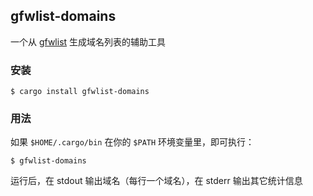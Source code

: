 gfwlist-domains
------------
一个从 [gfwlist](https://github.com/gfwlist/gfwlist) 生成域名列表的辅助工具

### 安装

```
$ cargo install gfwlist-domains
```

### 用法

如果 `$HOME/.cargo/bin` 在你的 `$PATH` 环境变量里，即可执行：

```
$ gfwlist-domains
```

运行后，在 stdout 输出域名（每行一个域名），在 stderr 输出其它统计信息
